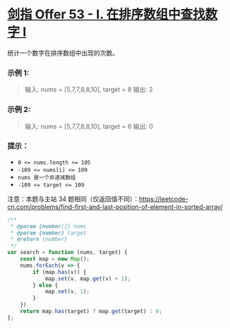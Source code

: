 # [剑指 Offer 53 - I. 在排序数组中查找数字 I](https://leetcode.cn/problems/zai-pai-xu-shu-zu-zhong-cha-zhao-shu-zi-lcof/)

统计一个数字在排序数组中出现的次数。

 

### 示例 1:

> 输入: nums = [5,7,7,8,8,10], target = 8
> 输出: 2

### 示例 2:

> 输入: nums = [5,7,7,8,8,10], target = 6
> 输出: 0

### 提示：

- `0 <= nums.length <= 105`
- `-109 <= nums[i] <= 109`
- `nums 是一个非递减数组`
- `-109 <= target <= 109`

注意：本题与主站 34 题相同（仅返回值不同）：https://leetcode-cn.com/problems/find-first-and-last-position-of-element-in-sorted-array/

```js
/**
 * @param {number[]} nums
 * @param {number} target
 * @return {number}
 */
var search = function (nums, target) {
    const map = new Map();
    nums.forEach(v => {
        if (map.has(v)) {
            map.set(v, map.get(v) + 1);
        } else {
            map.set(v, 1);
        }
    })
    return map.has(target) ? map.get(target) : 0;
};
```


